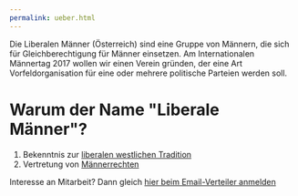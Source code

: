 ```yaml
---
permalink: ueber.html
---
```


Die Liberalen Männer (Österreich) sind eine Gruppe von Männern, die sich für Gleichberechtigung für Männer einsetzen.
Am Internationalen Männertag 2017 wollen wir einen Verein gründen,
der eine Art Vorfeldorganisation für eine oder mehrere politische Parteien werden soll.

# Warum der Name "Liberale Männer"?

1. Bekenntnis zur [liberalen westlichen Tradition](liberale.html)
2. Vertretung von [Männerrechten](maenner.html)

Interesse an Mitarbeit?
Dann gleich [hier beim Email-Verteiler anmelden](mailchimp.html)
